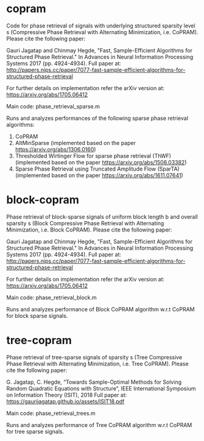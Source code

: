 # copram

Code for phase retrieval of signals with underlying structured sparsity level s (Compressive Phase Retrieval with Alternating Minimization, i.e. CoPRAM). Please cite the following paper:

Gauri Jagatap and Chinmay Hegde, "Fast, Sample-Efficient Algorithms for Structured Phase Retrieval." In Advances in Neural Information Processing Systems 2017 (pp. 4924-4934).
Full paper at: http://papers.nips.cc/paper/7077-fast-sample-efficient-algorithms-for-structured-phase-retrieval

For further details on implementation refer the arXiv version at: https://arxiv.org/abs/1705.06412


Main code:
phase_retrieval_sparse.m 

Runs and analyzes performances of the following sparse phase retrieval algorithms:
1. CoPRAM
2. AltMinSparse 
(implemented based on the paper https://arxiv.org/abs/1306.0160)
3. Thresholded Wirtinger Flow for sparse phase retrieval (ThWF)
(implemented based on the paper https://arxiv.org/abs/1506.03382)
4. Sparse Phase Retrieval using Truncated Amplitude Flow (SparTA)
(implemented based on the paper https://arxiv.org/abs/1611.07641)

# block-copram

Phase retrieval of block-sparse signals of uniform block length b and overall sparsity s (Block Compressive Phase Retrieval with Alternating Minimization, i.e. Block CoPRAM). Please cite the following paper:

Gauri Jagatap and Chinmay Hegde, "Fast, Sample-Efficient Algorithms for Structured Phase Retrieval." In Advances in Neural Information Processing Systems 2017 (pp. 4924-4934).
Full paper at: http://papers.nips.cc/paper/7077-fast-sample-efficient-algorithms-for-structured-phase-retrieval

For further details on implementation refer the arXiv version at: https://arxiv.org/abs/1705.06412

Main code:
phase_retrieval_block.m

Runs and analyzes performance of Block CoPRAM algorithm w.r.t CoPRAM for block sparse signals.

# tree-copram

Phase retrieval of tree-sparse signals of sparsity s (Tree Compressive Phase Retrieval with Alternating Minimization, i.e. Tree CoPRAM). Please cite the following paper:

G. Jagatap, C. Hegde, “Towards Sample-Optimal Methods for Solving Random Quadratic Equations with Structure”, IEEE International Symposium on Information Theory (ISIT), 2018
Full paper at: https://gaurijagatap.github.io/assets/ISIT18.pdf

Main code:
phase_retrieval_trees.m

Runs and analyzes performance of Tree CoPRAM algorithm w.r.t CoPRAM for tree sparse signals.



